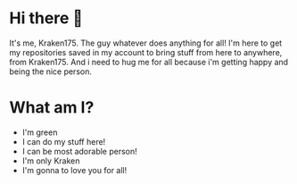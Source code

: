 # Hi there 👋

It's me, Kraken175. The guy whatever does anything for all!
I'm here to get my repositories saved in my account to bring stuff from here to anywhere, from Kraken175.
And i need to hug me for all because i'm getting happy and being the nice person.

# What am I?
- I'm green
- I can do my stuff here!
- I can be most adorable person!
- I'm only Kraken
- I'm gonna to love you for all!
